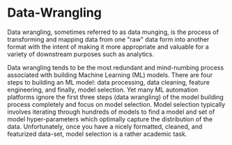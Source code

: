 # Data-Wrangling

Data wrangling, sometimes referred to as data munging, is the process of transforming and mapping data from one "raw" data form into another format with the intent of making it more appropriate and valuable for a variety of downstream purposes such as analytics.

Data wrangling tends to be the most redundant and mind-numbing process associated with building Machine Learning (ML) models. There are four steps to building an ML model: data processing, data cleaning, feature engineering, and finally, model selection. Yet many ML automation platforms ignore the first three steps (data wrangling) of the model building process completely and focus on model selection. Model selection typically involves iterating through hundreds of models to find a model and set of model hyper-parameters which optimally capture the distribution of the data. Unfortunately, once you have a nicely formatted, cleaned, and featurized data-set, model selection is a rather academic task.

